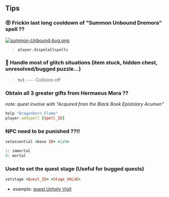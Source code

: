 ## Tips 

### 😵 Frickin last long cooldown of "Summon Unbound Dremora" spell ??

[![summon-Unbound-bug.png](https://i.postimg.cc/VLFB6d5y/summon-Unbound-bug.png)](https://postimg.cc/zVVR2Dnp)

> **`player.dispelallspells`** 

### 🤔 Handle most of glitch situations (item stuck, hidden chest, unresolved/bugged puzzle...) 

> **`tcl`** ---- Collision off

### Obtain all 3 greater gifts from  Hermaeus Mora ?? 

_note: quest involve with "Acquired from the Black Book Epistolary Acumen"_

```ruby
help "Dragonborn Flame" 
player.addspell [Spell_ID]
```

### NPC need to be punished ??!!

```ruby
setessential <base ID> <1/0>

1: immortal
0: mortal 
```

### Used to set the quest stage (Useful for bugged quests)
```ruby
setstage <Quest_ID> <Stage_VALUE>	
```
+ example: [quest Unholy Vigil](https://en.uesp.net/wiki/Skyrim:Unholy_Vigil)
